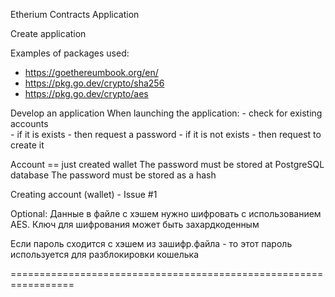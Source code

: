 Etherium Contracts Application

Create application

Examples of packages used:
- https://goethereumbook.org/en/
- https://pkg.go.dev/crypto/sha256
- https://pkg.go.dev/crypto/aes

Develop an application
When launching the application:	
	- check for existing accounts	
	- if it is exists - then request a password
	- if it is not exists - then request to create it

Account  == just created wallet
The password must be stored at PostgreSQL database
The password must be stored as a hash


Creating account (wallet) - Issue #1

Optional:
Данные в файле с хэшем нужно шифровать с использованием AES.
Ключ для шифрования может быть захардкоденным

Если пароль сходится с хэшем из зашифр.файла - то этот пароль используется для
разблокировки кошелька


=================================================================
